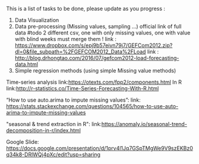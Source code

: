 This is a list of tasks to be done, please update as you progress : 

  1. Data Visualization
  2. Data pre-processing (Missing values, sampling ...)
    official link of full data 
    #todo 2 different csv, one with only missing values, one with value with blind weeks
    must merge them ! 
    link : https://www.dropbox.com/s/epj9b57eivn79j7/GEFCom2012.zip?dl=0&file_subpath=%2FGEFCOM2012_Data%2FLoad
    link : http://blog.drhongtao.com/2016/07/gefcom2012-load-forecasting-data.html
  3. Simple regression methods (using simple Missing value methods)

Time-series analysis
link:https://otexts.com/fpp2/components.html
In R
link:http://r-statistics.co/Time-Series-Forecasting-With-R.html

“How to use auto.arima to impute missing values”: link: https://stats.stackexchange.com/questions/104565/how-to-use-auto-arima-to-impute-missing-values

"seasonal & trend extraction in R": link:https://anomaly.io/seasonal-trend-decomposition-in-r/index.html



Google Slide: https://docs.google.com/presentation/d/1prv4l1Jq7GSpTMgWe9V9szEKBz0q34k8-DRlWQj4pXc/edit?usp=sharing